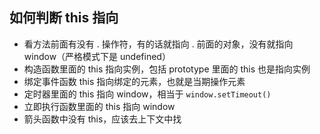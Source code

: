 ## 如何判断 this 指向

- 看方法前面有没有 . 操作符，有的话就指向 . 前面的对象，没有就指向 window（严格模式下是 undefined）
- 构造函数里面的 this 指向实例，包括 prototype 里面的 this 也是指向实例
- 绑定事件函数 this 指向绑定的元素，也就是当期操作元素
- 定时器里面的 this 指向 window，相当于 `window.setTimeout()`
- 立即执行函数里面的 this 指向 window
- 箭头函数中没有 this，应该去上下文中找
